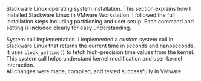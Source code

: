 Slackware Linux operating system installation. 
This section explains how I installed Slackware Linux in VMware Workstation.
I followed the full installation steps including partitioning and user setup.
Each command and setting is included clearly for easy understanding.

System call implementation.
I implemented a custom system call in Slackware Linux that returns the current time in seconds and nanoseconds.  
It uses `clock_gettime()` to fetch high-precision time values from the kernel.  
This system call helps understand kernel modification and user-kernel interaction.    
All changes were made, compiled, and tested successfully in VMware.
